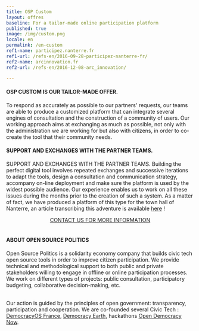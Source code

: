 ```yaml
---
title: OSP Custom
layout: offres
baseline: For a tailor-made online participation platform
published: true
image: /img/custom.png
locale: en
permalink: /en-custom
ref1-name: participez.nanterre.fr
ref1-url: /refs-en/2016-09-28-participez-nanterre-fr/
ref2-name: arcinnovation.fr
ref2-url: /refs-en/2016-12-08-arc_innovation/

---
```


#### OSP CUSTOM IS OUR TAILOR-MADE OFFER.

To respond as accurately as possible to our partners' requests, our teams are able to produce a customized platform that can integrate several engines of consultation and the construction of a community of users. Our working approach aims at exchanging as much as possible, not only with the administration we are working for but also with citizens, in order to co-create the tool that their community needs.

#### SUPPORT AND EXCHANGES WITH THE PARTNER TEAMS.

SUPPORT AND EXCHANGES WITH THE PARTNER TEAMS.
Building the perfect digital tool involves repeated exchanges and successive iterations to adapt the tools, design a consultation and communication strategy, accompany on-line deployment and make sure the platform is used by the widest possible audience. Our experience enables us to work on all these issues during the months prior to the creation of such a system. As a matter of fact, we have produced a platform of this type for the town hall of Nanterre, an article transcribing this adventure is available [here](https://medium.com/open-source-politics/how-we-built-a-permanent-agora-in-nanterre-f4e5b019c6b4) !

<center><a href="{{ site.baseurl }}/fr/accueil#contact" class="btn btn-primary">CONTACT US FOR MORE INFORMATION</a></center>

<br>
<div class="well">
<h4>ABOUT OPEN SOURCE POLITICS</h4>

Open Source Politics is a solidarity economy company that builds civic tech open source tools in order to improve citizen participation. We provide technical and methodological support to both public and private stakeholders willing to engage in offline or online participation processes. We work on different types of projects: public consultation, participatory budgeting, collaborative decision-making, etc.

<br>
Our action is guided by the principles of open government: transparency, participation and cooperation. We are co-founded several Civic Tech : <a href="http://democracyos.eu" target="blank">DemocracyOS France</a>, <a href="http://democracy.earth" target="blank">Democracy Earth</a>, hackathons <a href="http://opendemocracynow.net" target="blank">Open Democracy Now</a>. 
</div>  

